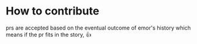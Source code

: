 # How to contribute

prs are accepted based on the eventual outcome of emor's history
which means if the pr fits in the story, :+1:

